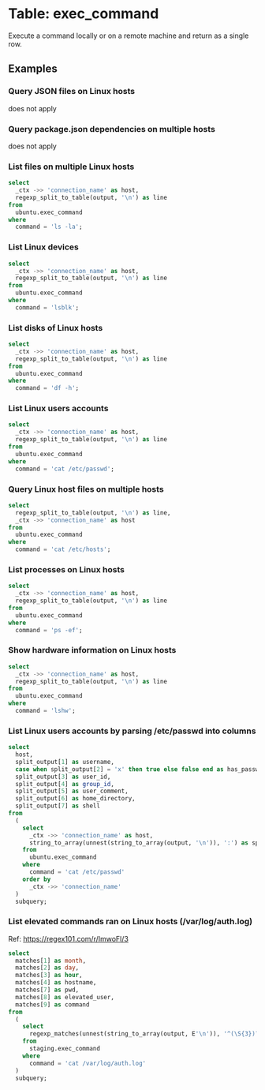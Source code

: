 # Table: exec_command

Execute a command locally or on a remote machine and return as a single row.

## Examples

### Query JSON files on Linux hosts

does not apply

### Query package.json dependencies on multiple hosts

does not apply

### List files on multiple Linux hosts

```sql
select
  _ctx ->> 'connection_name' as host,
  regexp_split_to_table(output, '\n') as line
from
  ubuntu.exec_command 
where
  command = 'ls -la';
```

### List Linux devices

```sql
select
  _ctx ->> 'connection_name' as host,
  regexp_split_to_table(output, '\n') as line
from
  ubuntu.exec_command
where
  command = 'lsblk';
```

### List disks of Linux hosts

```sql
select
  _ctx ->> 'connection_name' as host,
  regexp_split_to_table(output, '\n') as line
from
  ubuntu.exec_command
where
  command = 'df -h';
```

### List Linux users accounts

```sql
select
  _ctx ->> 'connection_name' as host,
  regexp_split_to_table(output, '\n') as line 
from
  ubuntu.exec_command 
where
  command = 'cat /etc/passwd';
```

### Query Linux host files on multiple hosts

```sql
select
  regexp_split_to_table(output, '\n') as line,
  _ctx ->> 'connection_name' as host 
from
  ubuntu.exec_command 
where
  command = 'cat /etc/hosts';
```

### List processes on Linux hosts

```sql
select
  _ctx ->> 'connection_name' as host,
  regexp_split_to_table(output, '\n') as line 
from
  ubuntu.exec_command 
where
  command = 'ps -ef';
```

### Show hardware information on Linux hosts

```sql
select
  _ctx ->> 'connection_name' as host,
  regexp_split_to_table(output, '\n') as line 
from
  ubuntu.exec_command 
where
  command = 'lshw';
```

### List Linux users accounts by parsing /etc/passwd into columns

```sql
select
  host,
  split_output[1] as username,
  case when split_output[2] = 'x' then true else false end as has_password, 
  split_output[3] as user_id, 
  split_output[4] as group_id, 
  split_output[5] as user_comment, 
  split_output[6] as home_directory, 
  split_output[7] as shell 
from
  (
    select
      _ctx ->> 'connection_name' as host,
      string_to_array(unnest(string_to_array(output, '\n')), ':') as split_output 
    from
      ubuntu.exec_command
    where
      command = 'cat /etc/passwd'
    order by
      _ctx ->> 'connection_name'
  )
  subquery;
```

### List elevated commands ran on Linux hosts (/var/log/auth.log)
Ref: https://regex101.com/r/ImwoFl/3

```sql
select
  matches[1] as month,
  matches[2] as day,
  matches[3] as hour,
  matches[4] as hostname,
  matches[7] as pwd,
  matches[8] as elevated_user,
  matches[9] as command 
from
  (
    select
      regexp_matches(unnest(string_to_array(output, E'\n')), '^(\S{3})? {1,2}(\S+) (\S+) (\S+) (.+?(?=\[)|.+?(?=))[^a-zA-Z0-9](\d{1,7}|)[^a-zA-Z0-9]{1,3}PWD=([^ ]+) ; USER=([^ ]+) ; COMMAND=(.*)$') as matches 
    from
      staging.exec_command 
    where
      command = 'cat /var/log/auth.log' 
  )
  subquery;
```
